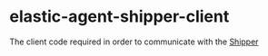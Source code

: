 # elastic-agent-shipper-client

The client code required in order to communicate with the [Shipper](https://github.com/elastic/elastic-agent-shipper)
